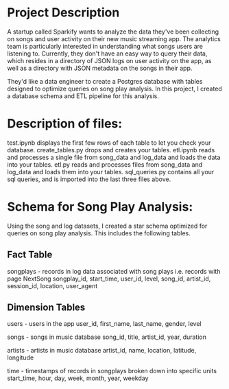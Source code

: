 # Project Description

A startup called Sparkify wants to analyze the data they've been collecting on songs and user activity on their new music streaming app. The analytics team is particularly interested in understanding what songs users are listening to. Currently, they don't have an easy way to query their data, which resides in a directory of JSON logs on user activity on the app, as well as a directory with JSON metadata on the songs in their app.

They'd like a data engineer to create a Postgres database with tables designed to optimize queries on song play analysis. In this project, I created a database schema and ETL pipeline for this analysis. 

# Description of files:

test.ipynb displays the first few rows of each table to let you check your database.
create_tables.py drops and creates your tables.
etl.ipynb reads and processes a single file from song_data and log_data and loads the data into your tables. 
etl.py reads and processes files from song_data and log_data and loads them into your tables. 
sql_queries.py contains all your sql queries, and is imported into the last three files above.

# Schema for Song Play Analysis:

Using the song and log datasets, I created a star schema optimized for queries on song play analysis. This includes the following tables.

## Fact Table

songplays - records in log data associated with song plays i.e. records with page NextSong
songplay_id, start_time, user_id, level, song_id, artist_id, session_id, location, user_agent

## Dimension Tables

users - users in the app
user_id, first_name, last_name, gender, level

songs - songs in music database
song_id, title, artist_id, year, duration

artists - artists in music database
artist_id, name, location, latitude, longitude

time - timestamps of records in songplays broken down into specific units
start_time, hour, day, week, month, year, weekday